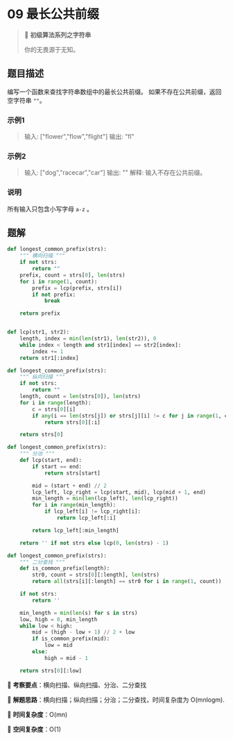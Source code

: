 # 09 最长公共前缀

> 🌈 **初级算法系列之字符串**
>
> 你的无畏源于无知。

## 题目描述

编写一个函数来查找字符串数组中的最长公共前缀。
如果不存在公共前缀，返回空字符串 `""`。

### 示例1

> 输入: ["flower","flow","flight"]
> 输出: "fl"

### 示例2

> 输入: ["dog","racecar","car"]
> 输出: ""
> 解释: 输入不存在公共前缀。

### 说明

所有输入只包含小写字母 `a-z` 。

## 题解

```python
def longest_common_prefix(strs):
    """ 横向扫描 """
    if not strs:
        return ""
    prefix, count = strs[0], len(strs)
    for i in range(1, count):
        prefix = lcp(prefix, strs[i])
        if not prefix:
            break

    return prefix


def lcp(str1, str2):
    length, index = min(len(str1), len(str2)), 0
    while index < length and str1[index] == str2[index]:
        index += 1
    return str1[:index]
```

```python
def longest_common_prefix(strs):
    """ 纵向扫描 """
    if not strs:
        return ""
    length, count = len(strs[0]), len(strs)
    for i in range(length):
        c = strs[0][i]
        if any(i == len(strs[j]) or strs[j][i] != c for j in range(1, count)):
            return strs[0][:i]

    return strs[0]
```

```python
def longest_common_prefix(strs):
    """ 分治 """
    def lcp(start, end):
        if start == end:
            return strs[start]

        mid = (start + end) // 2
        lcp_left, lcp_right = lcp(start, mid), lcp(mid + 1, end)
        min_length = min(len(lcp_left), len(lcp_right))
        for i in range(min_length):
            if lcp_left[i] != lcp_right[i]:
                return lcp_left[:i]

        return lcp_left[:min_length]

    return '' if not strs else lcp(0, len(strs) - 1)
```

```python
def longest_common_prefix(strs):
    """ 二分查找 """
    def is_common_prefix(length):
        str0, count = strs[0][:length], len(strs)
        return all(strs[i][:length] == str0 for i in range(1, count))

    if not strs:
        return ''

    min_length = min(len(s) for s in strs)
    low, high = 0, min_length
    while low < high:
        mid = (high - low + 1) // 2 + low
        if is_common_prefix(mid):
            low = mid
        else:
            high = mid - 1

    return strs[0][:low]
```

🍥 **考察要点**：横向扫描、纵向扫描、分治、二分查找

🍬 **解题思路**：横向扫描；纵向扫描；分治；二分查找，时间复杂度为 O(mnlogm).

🍉 **时间复杂度**：O(mn)

🍭 **空间复杂度**：O(1)
